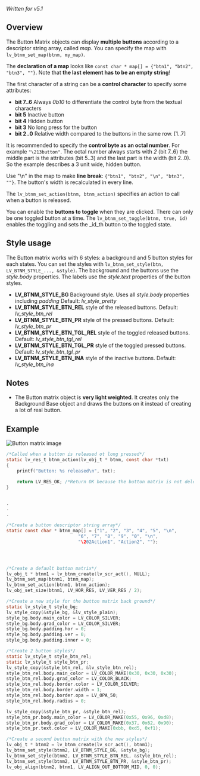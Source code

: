 _Written for v5.1_

## Overview

The Button Matrix objects can display **multiple buttons** according to a descriptor string array, called _map_. You can specify the map with `lv_btnm_set_map(btnm, my_map)`. 

The **declaration of a map** looks like `const char * map[] = {"btn1", "btn2", "btn3", ""}`. Note that **the last element has to be an empty string**!  

The first character of a string can be a **control character** to specify some attributes:

- **bit 7..6** Always _0b10_ to differentiate the control byte from the textual characters
- **bit 5** Inactive button
- **bit 4** Hidden button
- **bit 3** No long press for the button
- **bit 2..0** Relative width compared to the buttons in the same row. [1..7]

It is recommended to specify the **control byte as an octal number**. For example `"\213button"`. The octal number always starts with _2_ (bit 7..6) the middle part is the attributes (bit 5..3) and the last part is the width (bit 2..0). So the example describes a 3 unit wide, hidden button.

Use "\n" in the map  to make **line break**: `{"btn1", "btn2", "\n", "btn3", ""}`. The button's width is recalculated in every line.

The `lv_btnm_set_action(btnm, btnm_action)` specifies an action to call when a button is released. 

You can enable the **buttons to toggle** when they are clicked. There can only be one toggled button at a time. The `lv_btnm_set_toggle(btnm, true, id)` enables the toggling and sets the _id_th button to the toggled state.

## Style usage

The Button matrix works with 6 styles: a background and 5 button styles for each states. You can set the styles with `lv_btnm_set_style(btn, LV_BTNM_STYLE_..., &style)`. The background and the buttons use the _style.body_ properties. The labels use the _style.text_ properties of the button styles.

- **LV_BTNM_STYLE_BG** Background style. Uses all _style.body_ properties including _padding_ Default: _lv_style_pretty_
- **LV_BTNM_STYLE_BTN_REL** style of the released  buttons. Default: _lv_style_btn_rel_
- **LV_BTNM_STYLE_BTN_PR** style of the pressed buttons. Default: _lv_style_btn_pr_
- **LV_BTNM_STYLE_BTN_TGL_REL** style of the toggled released  buttons. Default: _lv_style_btn_tgl_rel_
- **LV_BTNM_STYLE_BTN_TGL_PR** style of the toggled pressed  buttons. Default: _lv_style_btn_tgl_pr_
- **LV_BTNM_STYLE_BTN_INA** style of the inactive  buttons. Default: _lv_style_btn_ina_

## Notes

- The Button matrix object is **very light weighted**. It creates only the Background Base object and draws the buttons on it instead of creating a lot of real button.

## Example
![Button matrix image](http://docs.littlevgl.com/img/button-matrix-lv_btnm.png)
```c
/*Called when a button is released ot long pressed*/
static lv_res_t btnm_action(lv_obj_t * btnm, const char *txt)
{
    printf("Button: %s released\n", txt);

    return LV_RES_OK; /*Return OK because the button matrix is not deleted*/
}


.
.
.

/*Create a button descriptor string array*/
static const char * btnm_map[] = {"1", "2", "3", "4", "5", "\n",
                           "6", "7", "8", "9", "0", "\n",
                           "\202Action1", "Action2", ""};




/*Create a default button matrix*/
lv_obj_t * btnm1 = lv_btnm_create(lv_scr_act(), NULL);
lv_btnm_set_map(btnm1, btnm_map);
lv_btnm_set_action(btnm1, btnm_action);
lv_obj_set_size(btnm1, LV_HOR_RES, LV_VER_RES / 2);

/*Create a new style for the button matrix back ground*/
static lv_style_t style_bg;
lv_style_copy(&style_bg, &lv_style_plain);
style_bg.body.main_color = LV_COLOR_SILVER;
style_bg.body.grad_color = LV_COLOR_SILVER;
style_bg.body.padding.hor = 0;
style_bg.body.padding.ver = 0;
style_bg.body.padding.inner = 0;

/*Create 2 button styles*/
static lv_style_t style_btn_rel;
static lv_style_t style_btn_pr;
lv_style_copy(&style_btn_rel, &lv_style_btn_rel);
style_btn_rel.body.main_color = LV_COLOR_MAKE(0x30, 0x30, 0x30);
style_btn_rel.body.grad_color = LV_COLOR_BLACK;
style_btn_rel.body.border.color = LV_COLOR_SILVER;
style_btn_rel.body.border.width = 1;
style_btn_rel.body.border.opa = LV_OPA_50;
style_btn_rel.body.radius = 0;

lv_style_copy(&style_btn_pr, &style_btn_rel);
style_btn_pr.body.main_color = LV_COLOR_MAKE(0x55, 0x96, 0xd8);
style_btn_pr.body.grad_color = LV_COLOR_MAKE(0x37, 0x62, 0x90);
style_btn_pr.text.color = LV_COLOR_MAKE(0xbb, 0xd5, 0xf1);

/*Create a second button matrix with the new styles*/
lv_obj_t * btnm2 = lv_btnm_create(lv_scr_act(), btnm1);
lv_btnm_set_style(btnm2, LV_BTNM_STYLE_BG, &style_bg);
lv_btnm_set_style(btnm2, LV_BTNM_STYLE_BTN_REL, &style_btn_rel);
lv_btnm_set_style(btnm2, LV_BTNM_STYLE_BTN_PR, &style_btn_pr);
lv_obj_align(btnm2, btnm1, LV_ALIGN_OUT_BOTTOM_MID, 0, 0);
```
